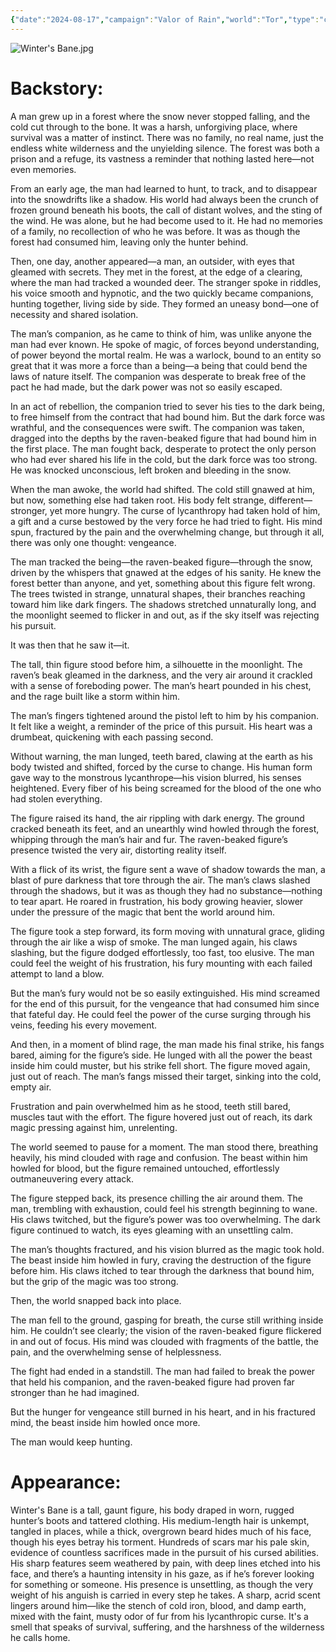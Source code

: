 ```yaml
---
{"date":"2024-08-17","campaign":"Valor of Rain","world":"Tor","type":"character","location":"Capitol","player":"(Grant)","race":null,"gender":"Male","class":null,"occupation":null,"faction":null,"met":null,"rel":"Company","status":"Alive","active":"Active","tags":["character","VoR","Winters_Bane","DEFUNCT"],"icon":"FasCircleUser","dg-publish":true,"permalink":"/valor-of-rain/defunct-winter-s-bane/","dgPassFrontmatter":true,"created":"2025-03-05T15:44:06.042+10:30","updated":"2025-08-21T12:55:21.155+09:30"}
---
```


![Winter's Bane.jpg](/img/user/Valor-of-Rain/Assets/Winter's%20Bane.jpg)
# Backstory:

A man grew up in a forest where the snow never stopped falling, and the cold cut through to the bone. It was a harsh, unforgiving place, where survival was a matter of instinct. There was no family, no real name, just the endless white wilderness and the unyielding silence. The forest was both a prison and a refuge, its vastness a reminder that nothing lasted here—not even memories.

From an early age, the man had learned to hunt, to track, and to disappear into the snowdrifts like a shadow. His world had always been the crunch of frozen ground beneath his boots, the call of distant wolves, and the sting of the wind. He was alone, but he had become used to it. He had no memories of a family, no recollection of who he was before. It was as though the forest had consumed him, leaving only the hunter behind.

Then, one day, another appeared—a man, an outsider, with eyes that gleamed with secrets. They met in the forest, at the edge of a clearing, where the man had tracked a wounded deer. The stranger spoke in riddles, his voice smooth and hypnotic, and the two quickly became companions, hunting together, living side by side. They formed an uneasy bond—one of necessity and shared isolation.

The man’s companion, as he came to think of him, was unlike anyone the man had ever known. He spoke of magic, of forces beyond understanding, of power beyond the mortal realm. He was a warlock, bound to an entity so great that it was more a force than a being—a being that could bend the laws of nature itself. The companion was desperate to break free of the pact he had made, but the dark power was not so easily escaped.

  

In an act of rebellion, the companion tried to sever his ties to the dark being, to free himself from the contract that had bound him. But the dark force was wrathful, and the consequences were swift. The companion was taken, dragged into the depths by the raven-beaked figure that had bound him in the first place. The man fought back, desperate to protect the only person who had ever shared his life in the cold, but the dark force was too strong. He was knocked unconscious, left broken and bleeding in the snow.

  

When the man awoke, the world had shifted. The cold still gnawed at him, but now, something else had taken root. His body felt strange, different—stronger, yet more hungry. The curse of lycanthropy had taken hold of him, a gift and a curse bestowed by the very force he had tried to fight. His mind spun, fractured by the pain and the overwhelming change, but through it all, there was only one thought: vengeance.

  

The man tracked the being—the raven-beaked figure—through the snow, driven by the whispers that gnawed at the edges of his sanity. He knew the forest better than anyone, and yet, something about this figure felt wrong. The trees twisted in strange, unnatural shapes, their branches reaching toward him like dark fingers. The shadows stretched unnaturally long, and the moonlight seemed to flicker in and out, as if the sky itself was rejecting his pursuit.

  

It was then that he saw it—it.

  

The tall, thin figure stood before him, a silhouette in the moonlight. The raven’s beak gleamed in the darkness, and the very air around it crackled with a sense of foreboding power. The man’s heart pounded in his chest, and the rage built like a storm within him.

  

The man’s fingers tightened around the pistol left to him by his companion. It felt like a weight, a reminder of the price of this pursuit. His heart was a drumbeat, quickening with each passing second.

  

Without warning, the man lunged, teeth bared, clawing at the earth as his body twisted and shifted, forced by the curse to change. His human form gave way to the monstrous lycanthrope—his vision blurred, his senses heightened. Every fiber of his being screamed for the blood of the one who had stolen everything.

  

The figure raised its hand, the air rippling with dark energy. The ground cracked beneath its feet, and an unearthly wind howled through the forest, whipping through the man’s hair and fur. The raven-beaked figure’s presence twisted the very air, distorting reality itself.

  

With a flick of its wrist, the figure sent a wave of shadow towards the man, a blast of pure darkness that tore through the air. The man’s claws slashed through the shadows, but it was as though they had no substance—nothing to tear apart. He roared in frustration, his body growing heavier, slower under the pressure of the magic that bent the world around him.

  

The figure took a step forward, its form moving with unnatural grace, gliding through the air like a wisp of smoke. The man lunged again, his claws slashing, but the figure dodged effortlessly, too fast, too elusive. The man could feel the weight of his frustration, his fury mounting with each failed attempt to land a blow.

  

But the man’s fury would not be so easily extinguished. His mind screamed for the end of this pursuit, for the vengeance that had consumed him since that fateful day. He could feel the power of the curse surging through his veins, feeding his every movement.

  

And then, in a moment of blind rage, the man made his final strike, his fangs bared, aiming for the figure’s side. He lunged with all the power the beast inside him could muster, but his strike fell short. The figure moved again, just out of reach. The man’s fangs missed their target, sinking into the cold, empty air.

  

Frustration and pain overwhelmed him as he stood, teeth still bared, muscles taut with the effort. The figure hovered just out of reach, its dark magic pressing against him, unrelenting.

  

The world seemed to pause for a moment. The man stood there, breathing heavily, his mind clouded with rage and confusion. The beast within him howled for blood, but the figure remained untouched, effortlessly outmaneuvering every attack.

  

The figure stepped back, its presence chilling the air around them. The man, trembling with exhaustion, could feel his strength beginning to wane. His claws twitched, but the figure’s power was too overwhelming. The dark figure continued to watch, its eyes gleaming with an unsettling calm.

  

The man’s thoughts fractured, and his vision blurred as the magic took hold. The beast inside him howled in fury, craving the destruction of the figure before him. His claws itched to tear through the darkness that bound him, but the grip of the magic was too strong.

  

Then, the world snapped back into place.

  

The man fell to the ground, gasping for breath, the curse still writhing inside him. He couldn’t see clearly; the vision of the raven-beaked figure flickered in and out of focus. His mind was clouded with fragments of the battle, the pain, and the overwhelming sense of helplessness.

  

The fight had ended in a standstill. The man had failed to break the power that held his companion, and the raven-beaked figure had proven far stronger than he had imagined.

  

But the hunger for vengeance still burned in his heart, and in his fractured mind, the beast inside him howled once more.

  

The man would keep hunting.

  
  

# Appearance:
Winter's Bane is a tall, gaunt figure, his body draped in worn, rugged hunter’s boots and tattered clothing. His medium-length hair is unkempt, tangled in places, while a thick, overgrown beard hides much of his face, though his eyes betray his torment. Hundreds of scars mar his pale skin, evidence of countless sacrifices made in the pursuit of his cursed abilities. His sharp features seem weathered by pain, with deep lines etched into his face, and there’s a haunting intensity in his gaze, as if he’s forever looking for something or someone. His presence is unsettling, as though the very weight of his anguish is carried in every step he takes. A sharp, acrid scent lingers around him—like the stench of cold iron, blood, and damp earth, mixed with the faint, musty odor of fur from his lycanthropic curse. It's a smell that speaks of survival, suffering, and the harshness of the wilderness he calls home.